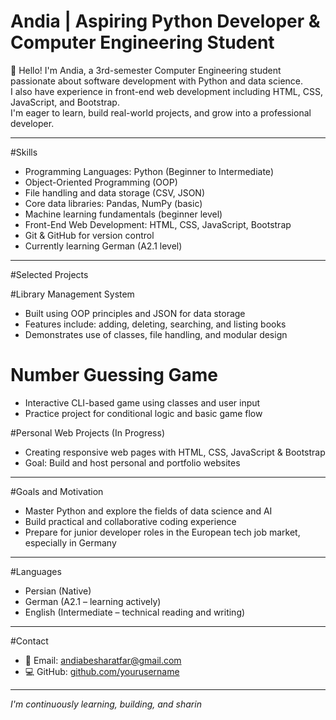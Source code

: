 # Andia | Aspiring Python Developer & Computer Engineering Student

👋 Hello! I'm Andia, a 3rd-semester Computer Engineering student passionate about software development with Python and data science.  
I also have experience in front-end web development including HTML, CSS, JavaScript, and Bootstrap.  
I'm eager to learn, build real-world projects, and grow into a professional developer.

---

#Skills

- Programming Languages: Python (Beginner to Intermediate)
- Object-Oriented Programming (OOP)
- File handling and data storage (CSV, JSON)
- Core data libraries: Pandas, NumPy (basic)
- Machine learning fundamentals (beginner level)
- Front-End Web Development: HTML, CSS, JavaScript, Bootstrap
- Git & GitHub for version control
- Currently learning German (A2.1 level)

---

#Selected Projects

#Library Management System
- Built using OOP principles and JSON for data storage  
- Features include: adding, deleting, searching, and listing books  
- Demonstrates use of classes, file handling, and modular design

# Number Guessing Game
- Interactive CLI-based game using classes and user input  
- Practice project for conditional logic and basic game flow

#Personal Web Projects (In Progress)
- Creating responsive web pages with HTML, CSS, JavaScript & Bootstrap  
- Goal: Build and host personal and portfolio websites

---

#Goals and Motivation

- Master Python and explore the fields of data science and AI  
- Build practical and collaborative coding experience  
- Prepare for junior developer roles in the European tech job market, especially in Germany  

---

#Languages

- Persian (Native)  
- German (A2.1 – learning actively)  
- English (Intermediate – technical reading and writing)

---

#Contact

- 📧 Email: andiabesharatfar@gmail.com   
- 💻 GitHub: [github.com/yourusername](https://github.com/AndiaBesharatfar)

---

*I'm continuously learning, building, and sharin*

